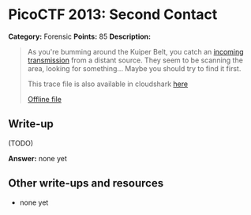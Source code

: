 # PicoCTF 2013: Second Contact

**Category:** Forensic
**Points:** 85
**Description:**

> As you're bumming around the Kuiper Belt, you catch an [incoming transmission](https://2013.picoctf.com/problems/kuiper.pcap) from a distant source. They seem to be scanning the area, looking for something... Maybe you should try to find it first.
>
> This trace file is also available in cloudshark [here](http://www.cloudshark.org/captures/f0741cdfee53)
>
> [Offline file](kuiper.pcap)

## Write-up

(TODO)

**Answer:** none yet

## Other write-ups and resources

* none yet